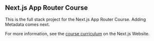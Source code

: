 ## Next.js App Router Course

This is the full stack project for the Next.js App Router Course.
Adding Metadata comes next.

For more information, see the [course curriculum](https://nextjs.org/learn) on the Next.js Website.
